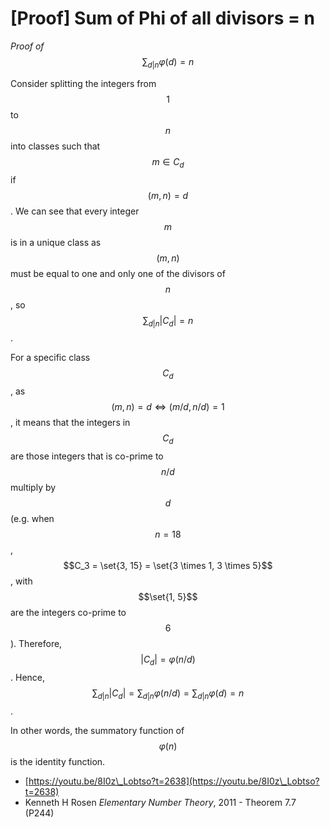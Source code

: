 # \[Proof] Sum of Phi of all divisors = n

_Proof of_ $$\sum_{d | n}\varphi(d) = n$$

Consider splitting the integers from $$1$$ to $$n$$ into classes such that $$m \in C_d$$ if $$(m, n) = d$$. We can see that every integer $$m$$ is in a unique class as $$(m, n)$$ must be equal to one and only one of the divisors of $$n$$, so $$\sum_{d|n}|C_d| = n$$.

For a specific class $$C_d$$, as $$(m, n) = d \iff (m/d, n/d) = 1$$, it means that the integers in $$C_d$$ are those integers that is co-prime to $$n/d$$ multiply by $$d$$ (e.g. when $$n = 18$$, $$C_3 = \set{3, 15} = \set{3 \times 1, 3 \times 5}$$, with $$\set{1, 5}$$ are the integers co-prime to $$6$$). Therefore, $$|C_d| = \varphi(n / d)$$. Hence, $$\sum_{d|n}|C_d| = \sum_{d|n}\varphi(n/d) = \sum_{d|n}\varphi(d) = n$$.

In other words, the summatory function of $$\varphi(n)$$ is the identity function.

* [https://youtu.be/8I0z\_Lobtso?t=2638](https://youtu.be/8I0z\_Lobtso?t=2638)
* Kenneth H Rosen _Elementary Number Theory_, 2011 - Theorem 7.7 (P244)
